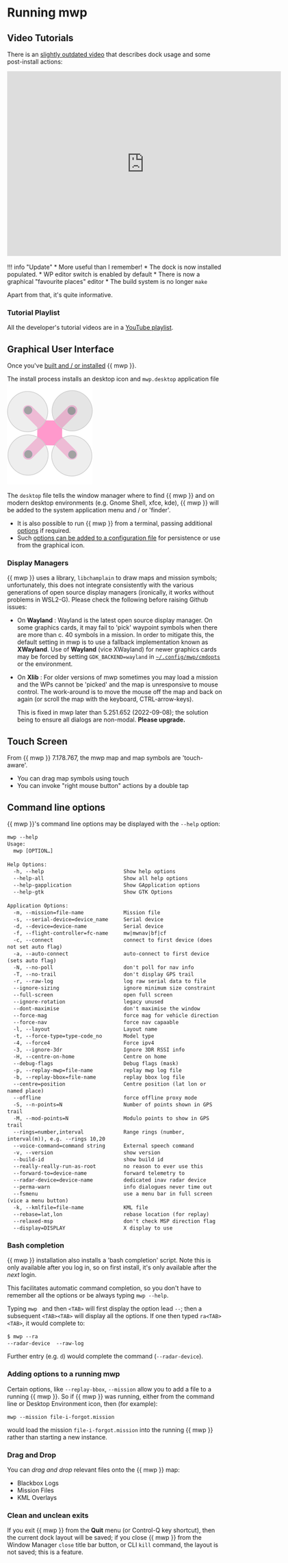 # Running mwp

## Video Tutorials

There is an [slightly outdated video](https://vimeo.com/267437907)  that describes dock usage and some post-install actions:

<iframe src="https://player.vimeo.com/video/267437907?h=015ed1fdc6" width="640" height="431" frameborder="0" allow="autoplay; fullscreen; picture-in-picture" allowfullscreen></iframe>

!!! info "Update"
    * More useful than I remember!
    * The dock is now installed populated.
    * WP editor switch is enabled by default
    * There is now a graphical "favourite places" editor
    * The build system is no longer `make`

Apart from that, it's quite informative.

### Tutorial Playlist

All the developer's tutorial videos are in a [YouTube playlist](https://www.youtube.com/playlist?list=PLE_mnLfCdjvAH4pLe9HCqaWm682_r8NT3).

## Graphical User Interface

Once you've [built and / or installed](Building-with-meson-and-ninja.md) {{ mwp }}.

The install process installs an desktop icon and `mwp.desktop` application file ![icon](images/mwp_icon.svg)

  The `desktop` file tells the window manager where to find {{ mwp }} and on modern desktop environments (e.g. Gnome Shell, xfce, kde), {{ mwp }} will be added to the system application menu and / or 'finder'.

* It is also possible to run {{ mwp }} from a terminal, passing additional [options](mwp-Configuration.md) if required.
* Such [options can be added to a configuration file](mwp-Configuration.md) for persistence or use from the graphical icon.

### Display Managers

{{ mwp }} uses a library, `libchamplain` to draw maps and mission symbols; unfortunately, this does not integrate consistently with the various generations of open source display managers (ironically, it works without problems in WSL2-G). Please check the following before raising Github issues:

* On **Wayland** : Wayland is the latest open source display manager. On some graphics cards, it may fail to 'pick' waypoint symbols when there are more than c. 40 symbols in a mission.
  In order to mitigate this, the default setting in mwp is to use a fallback implementation known as **XWayland**. Use of **Wayland** (vice XWayland) for newer graphics cards may be forced by setting `GDK_BACKEND=wayland` in [`~/.config/mwp/cmdopts`](mwp-Configuration.md#cmdopts) or the environment.

* On **Xlib** : For older versions of mwp sometimes you may load a mission and the WPs cannot be 'picked' and the map is unresponsive to mouse control. The work-around is to move the mouse off the map and back on again (or scroll the map with the keyboard, CTRL-arrow-keys).

    This is fixed in mwp later than 5.251.652 (2022-09-08); the solution being to ensure all dialogs are non-modal. **Please upgrade.**

## Touch Screen

From {{ mwp }} 7.178.767, the mwp map and map symbols are 'touch-aware'.

* You can drag map symbols using touch
* You can invoke "right mouse button" actions by a double tap

## Command line options

{{ mwp }}'s command line options may be displayed with the `--help` option:

    mwp --help
    Usage:
      mwp [OPTION…]

    Help Options:
      -h, --help                          Show help options
      --help-all                          Show all help options
      --help-gapplication                 Show GApplication options
      --help-gtk                          Show GTK Options

    Application Options:
      -m, --mission=file-name             Mission file
      -s, --serial-device=device_name     Serial device
      -d, --device=device-name            Serial device
      -f, --flight-controller=fc-name     mw|mwnav|bf|cf
      -c, --connect                       connect to first device (does not set auto flag)
      -a, --auto-connect                  auto-connect to first device (sets auto flag)
      -N, --no-poll                       don't poll for nav info
      -T, --no-trail                      don't display GPS trail
      -r, --raw-log                       log raw serial data to file
      --ignore-sizing                     ignore minimum size constraint
      --full-screen                       open full screen
      --ignore-rotation                   legacy unused
      --dont-maximise                     don't maximise the window
      --force-mag                         force mag for vehicle direction
      --force-nav                         force nav capaable
      -l, --layout                        Layout name
      -t, --force-type=type-code_no       Model type
      -4, --force4                        Force ipv4
      -3, --ignore-3dr                    Ignore 3DR RSSI info
      -H, --centre-on-home                Centre on home
      --debug-flags                       Debug flags (mask)
      -p, --replay-mwp=file-name          replay mwp log file
      -b, --replay-bbox=file-name         replay bbox log file
      --centre=position                   Centre position (lat lon or named place)
      --offline                           force offline proxy mode
      -S, --n-points=N                    Number of points shown in GPS trail
      -M, --mod-points=N                  Modulo points to show in GPS trail
      --rings=number,interval             Range rings (number, interval(m)), e.g. --rings 10,20
      --voice-command=command string      External speech command
      -v, --version                       show version
      --build-id                          show build id
      --really-really-run-as-root         no reason to ever use this
      --forward-to=device-name            forward telemetry to
      --radar-device=device-name          dedicated inav radar device
      --perma-warn                        info dialogues never time out
      --fsmenu                            use a menu bar in full screen (vice a menu button)
      -k, --kmlfile=file-name             KML file
      --rebase=lat,lon                    rebase location (for replay)
      --relaxed-msp                       don't check MSP direction flag
      --display=DISPLAY                   X display to use

### Bash completion

{{ mwp }} installation also installs a 'bash completion' script.
Note this is only available after you log in, so on first install, it's only available after the *next* login.

This facilitates automatic command completion, so you don't have to remember all the options or be always typing `mwp --help`.

Typing `mwp ` and then `<TAB>` will first display the option lead `--`; then a subsequent `<TAB><TAB>` will display all the options. If one then typed `ra<TAB><TAB>`, it would complete to:

    $ mwp --ra
    --radar-device  --raw-log

Further entry (e.g. `d`) would complete the command (`--radar-device`).

### Adding options to a running mwp

Certain options, like `--replay-bbox`, `--mission` allow you to add a file to a running {{ mwp }}. So if {{ mwp }} was running, either from the command line or Desktop Environment icon, then (for example):

    mwp --mission file-i-forgot.mission

would load the mission `file-i-forgot.mission` into the running {{ mwp }} rather than starting a new instance.

### Drag and Drop

You can *drag and drop* relevant files onto the {{ mwp }} map:

* Blackbox Logs
* Mission Files
* KML Overlays

### Clean and unclean exits

If you exit {{ mwp }} from the **Quit** menu (or Control-Q key shortcut), then the current dock layout will be saved; if you close {{ mwp }} from the Window Manager `close` title bar button, or CLI `kill` command, the layout is not saved; this is a feature.
